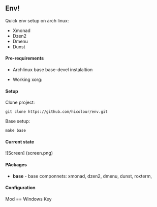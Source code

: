 ## Env! 

Quick env setup on arch linux:

* Xmonad 
* Dzen2 
* Dmenu 
* Dunst  


#### Pre-requirements

* Archlinux base base-devel instalaltion 

* Working xorg:
	

#### Setup

Clone project:

	git clone https://github.com/hicolour/env.git


Base setup: 

    make base



#### Current state


![Screen] (screen.png)


#### PAckages

 * **base** - base componnets: xmonad, dzen2, dmenu, dunst, roxterm, 


#### Configuration

Mod == Windows Key


